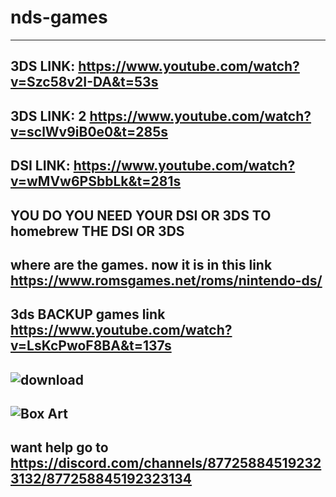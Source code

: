 # nds-games
-----------------------------------------------------------------------------------------------------------------------------
3DS LINK: https://www.youtube.com/watch?v=Szc58v2I-DA&t=53s
-----------------------------------------------------------------------------------------------------------------------------
3DS LINK: 2 https://www.youtube.com/watch?v=sclWv9iB0e0&t=285s
-----------------------------------------------------------------------------------------------------------------------------
DSI LINK: https://www.youtube.com/watch?v=wMVw6PSbbLk&t=281s
-----------------------------------------------------------------------------------------------------------------------------
YOU DO YOU NEED YOUR DSI OR 3DS TO homebrew THE DSI OR 3DS
-----------------------------------------------------------------------------------------------------------------------------
where are the games. now it is in this link https://www.romsgames.net/roms/nintendo-ds/
-----------------------------------------------------------------------------------------------------------------------------
3ds BACKUP games link https://www.youtube.com/watch?v=LsKcPwoF8BA&t=137s
-----------------------------------------------------------------------------------------------------------------------------
![download](https://user-images.githubusercontent.com/85066327/138547338-b30133cf-492c-4b9e-acf6-0a19dca7af79.png)
-----------------------------------------------------------------------------------------------------------------------------
![Box Art](https://user-images.githubusercontent.com/85066327/138547433-929b48dc-cd0f-4e97-8ce5-ddac15fded5e.png)
-----------------------------------------------------------------------------------------------------------------------------
want help go to https://discord.com/channels/877258845192323132/877258845192323134
-----------------------------------------------------------------------------------------------------------------------------
